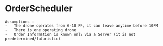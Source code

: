 # OrderScheduler

    Assumptions :
    -   The drone operates from 6-10 PM, it can leave anytime before 10PM
    -   There is one operating drone
    -   Order Information is known only via a Server (it is not predetermined/futuristic)

